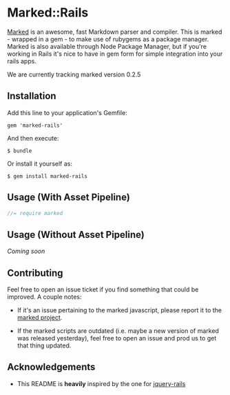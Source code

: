 # Marked::Rails

  [Marked](https://github.com/chjj/marked) is an awesome, fast Markdown parser and compiler.
  This is marked - wrapped in a gem - to make use of rubygems as a package manager.
  Marked is also available through Node Package Manager, but if you're working in Rails it's nice
  to have in gem form for simple integration into your rails apps.

  We are currently tracking marked version 0.2.5

## Installation

Add this line to your application's Gemfile:

    gem 'marked-rails'

And then execute:

    $ bundle

Or install it yourself as:

    $ gem install marked-rails

## Usage (With Asset Pipeline)

```js
//= require marked
```

## Usage (Without Asset Pipeline)

_Coming soon_

## Contributing

Feel free to open an issue ticket if you find something that could be improved. A couple notes:

* If it's an issue pertaining to the marked javascript, please report it to the [marked project](https://github.com/chjj/marked).

* If the marked scripts are outdated (i.e. maybe a new version of marked was released yesterday), feel free to open an issue and prod us to get that thing updated.

## Acknowledgements

* This README is __heavily__ inspired by the one for [jquery-rails](https://github.com/rails/jquery-rails)